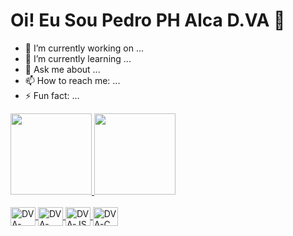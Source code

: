 <h1>Oi! Eu Sou Pedro PH Alca D.VA 👋</h1>

- 🔭 I’m currently working on ...
- 🌱 I’m currently learning ...
- 💬 Ask me about ...
- 📫 How to reach me: ...
- ⚡ Fun fact: ...

<div>
  <a href="https://github.com/pedrophalcadva">
  <img height="130em" src="https://github-readme-stats.vercel.app/api?username=pedrophalcadva&show_icons=true&theme=tokyonight&include_all_commits=true&count_private="true"/>
  <img height="130em" src="https://github-readme-stats.vercel.app/api/top-langs/?username=pedrophalcadva&layout=compact&langs_count=16&theme=tokyonight">
</div>
<div style="display: inline_block"><br>
  <img align="center" alt="DVA-HTML" height="30" width="40" src="https://cdn.jsdelivr.net/gh/devicons/devicon/icons/html5/html5-original.svg">
  <img align="center" alt="DVA-CSS3" height="30" width="40" src="https://cdn.jsdelivr.net/gh/devicons/devicon/icons/css3/css3-original.svg">
  <img align="center" alt="DVA-JS" height="30" width="40" src="https://cdn.jsdelivr.net/gh/devicons/devicon/icons/javascript/javascript-original.svg">
  <img align="center" alt="DVA-C" height="30" width="40" src="https://cdn.jsdelivr.net/gh/devicons/devicon/icons/c/c-original.svg">
  <!--<img align="right" alt="dva-battery" src="https://i.pinimg.com/originals/0e/1e/58/0e1e5820f61bdf82afa88d2bc5e53d37.gif">-->
</div>

